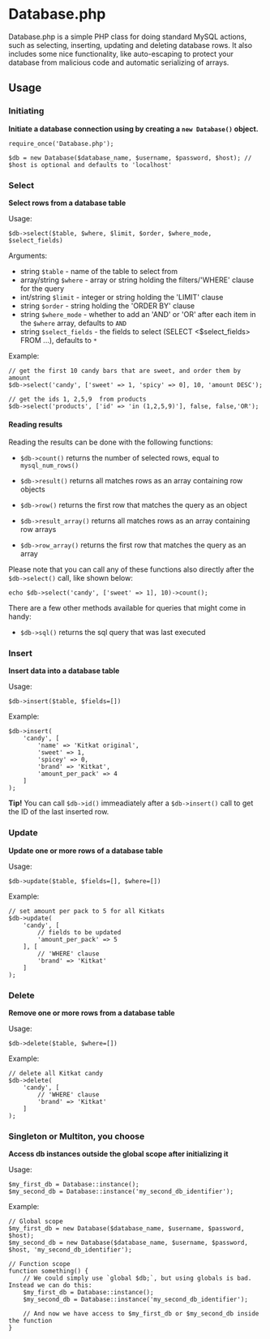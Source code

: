 Database.php
============

Database.php is a simple PHP class for doing standard MySQL actions, such as selecting, inserting, updating and deleting database rows. It also includes some nice functionality, like auto-escaping to protect your database from malicious code and automatic serializing of arrays.

## Usage

### Initiating
**Initiate a database connection using by creating a `new Database()` object.**

```
require_once('Database.php');

$db = new Database($database_name, $username, $password, $host); // $host is optional and defaults to 'localhost'
```

### Select
**Select rows from a database table**

Usage:

```
$db->select($table, $where, $limit, $order, $where_mode, $select_fields)
```

Arguments:

* string `$table` - name of the table to select from
* array/string `$where` - array or string holding the filters/'WHERE' clause for the query
* int/string `$limit` - integer or string holding the 'LIMIT' clause
* string `$order` - string holding the 'ORDER BY' clause
* string `$where_mode` - whether to add an 'AND' or 'OR' after each item in the `$where` array, defaults to `AND`
* string `$select_fields` - the fields to select (SELECT <$select_fields> FROM ...), defaults to `*`

Example:

```
// get the first 10 candy bars that are sweet, and order them by amount
$db->select('candy', ['sweet' => 1, 'spicy' => 0], 10, 'amount DESC');
```

```
// get the ids 1, 2,5,9  from products
$db->select('products', ['id' => 'in (1,2,5,9)'], false, false,'OR');
```



#### Reading results

Reading the results can be done with the following functions:

* `$db->count()` returns the number of selected rows, equal to `mysql_num_rows()`

* `$db->result()` returns all matches rows as an array containing row objects
* `$db->row()` returns the first row that matches the query as an object

* `$db->result_array()` returns all matches rows as an array containing row arrays
* `$db->row_array()` returns the first row that matches the query as an array

Please note that you can call any of these functions also directly after the `$db->select()` call, like shown below:

```
echo $db->select('candy', ['sweet' => 1], 10)->count();
```

There are a few other methods available for queries that might come in handy:

* `$db->sql()` returns the sql query that was last executed


### Insert
**Insert data into a database table**

Usage:

```
$db->insert($table, $fields=[])
```

Example:

```
$db->insert(
	'candy', [
		'name' => 'Kitkat original',
		'sweet' => 1,
		'spicey' => 0,
		'brand' => 'Kitkat',
		'amount_per_pack' => 4
	]
);
```

**Tip!** You can call `$db->id()` immeadiately after a `$db->insert()` call to get the ID of the last inserted row.

### Update
**Update one or more rows of a database table**

Usage:

```
$db->update($table, $fields=[], $where=[])
```

Example:

```
// set amount per pack to 5 for all Kitkats
$db->update(
	'candy', [
		// fields to be updated
		'amount_per_pack' => 5
	], [
		// 'WHERE' clause
		'brand' => 'Kitkat'
	]
);
```

### Delete
**Remove one or more rows from a database table**

Usage:

```
$db->delete($table, $where=[])
```

Example:

```
// delete all Kitkat candy
$db->delete(
	'candy', [
		// 'WHERE' clause
		'brand' => 'Kitkat'
	]
);
```

### Singleton or Multiton, you choose
**Access db instances outside the global scope after initializing it**

Usage:

```
$my_first_db = Database::instance();
$my_second_db = Database::instance('my_second_db_identifier');
```

Example:

```
// Global scope
$my_first_db = new Database($database_name, $username, $password, $host);
$my_second_db = new Database($database_name, $username, $password, $host, 'my_second_db_identifier');

// Function scope
function something() {
    // We could simply use `global $db;`, but using globals is bad. Instead we can do this:
    $my_first_db = Database::instance();
    $my_second_db = Database::instance('my_second_db_identifier');

    // And now we have access to $my_first_db or $my_second_db inside the function
}
```
